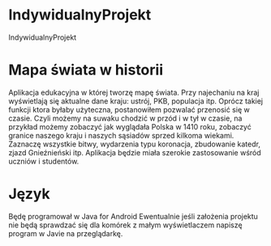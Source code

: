 # IndywidualnyProjekt
IndywidualnyProjekt

# Mapa świata w historii
Aplikacja edukacyjna w której tworzę mapę świata. Przy najechaniu na kraj wyświetlają się aktualne dane kraju: ustrój, PKB, populacja itp. Oprócz takiej funkcji ktora byłaby użyteczna, postanowiłem pozwalać przenosić się w czasie. Czyli możemy na suwaku chodzić w przód i w tył w czasie, na przykład możemy zobaczyć  jak wyglądała Polska w 1410 roku, zobaczyć granice naszego kraju i naszych sąsiadów sprzed kilkoma wiekami. Zaznaczę wszystkie bitwy, wydarzenia typu koronacja, zbudowanie katedr, zjazd Gnieźnieński itp. Aplikacja będzie miała szerokie zastosowanie wśród uczniów i studentów. 
# Język 
Będę programował w Java for Android
Ewentualnie jeśli założenia projektu nie będą sprawdzać się dla komórek z małym wyświetlaczem napiszę program w Javie na przeglądarkę.

